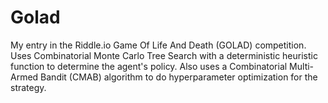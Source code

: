# Golad

My entry in the Riddle.io Game Of Life And Death (GOLAD) competition.
Uses Combinatorial Monte Carlo Tree Search with a deterministic heuristic function to determine the agent's policy.
Also uses a Combinatorial Multi-Armed Bandit (CMAB) algorithm to do hyperparameter optimization for the strategy.
